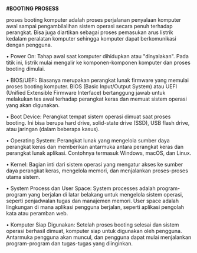 **#BOOTING PROSESS**

proses booting komputer adalah proses perjalanan penyalaan komputer awal sampai pengambilalihan sistem operasi secara penuh terhadap perangkat. Bisa juga diartikan sebagai proses pemasukan arus listrik kedalam peralatan komputer sehingga komputer dapat berkomunikasi dengan pengguna.

•	Power On: Tahap awal saat komputer dihidupkan atau "dinyalakan". Pada titik ini, listrik mulai mengalir ke komponen-komponen komputer dan proses booting dimulai.

•	BIOS/UEFI: Biasanya merupakan perangkat lunak firmware yang memulai proses booting komputer. BIOS (Basic Input/Output System) atau UEFI (Unified Extensible Firmware Interface) bertanggung jawab untuk melakukan tes awal terhadap perangkat keras dan memuat sistem operasi yang akan digunakan.

•	Boot Device: Perangkat tempat sistem operasi dimuat saat proses booting. Ini bisa berupa hard drive, solid-state drive (SSD), USB flash drive, atau jaringan (dalam beberapa kasus).

•	Operating System: Perangkat lunak yang mengelola sumber daya perangkat keras dan memberikan antarmuka antara perangkat keras dan perangkat lunak aplikasi. Contohnya termasuk Windows, macOS, dan Linux.

•	Kernel: Bagian inti dari sistem operasi yang mengatur akses ke sumber daya perangkat keras, mengelola memori, dan menjalankan proses-proses utama sistem.

•	System Process dan User Space: System processes adalah program-program yang berjalan di latar belakang untuk mengelola sistem operasi, seperti penjadwalan tugas dan manajemen memori. User space adalah lingkungan di mana aplikasi pengguna berjalan, seperti aplikasi pengolah kata atau peramban web.

•	Komputer Siap Digunakan: Setelah proses booting selesai dan sistem operasi berhasil dimuat, komputer siap untuk digunakan oleh pengguna. Antarmuka pengguna akan muncul, dan pengguna dapat mulai menjalankan program-program dan tugas-tugas yang diinginkan. 
